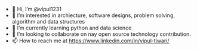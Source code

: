 - 👋 Hi, I’m @vipul1231
- 👀 I’m interested in archiecture, software designs, problem solving, algorithm and data structures
- 🌱 I’m currently learning python and data science
- 💞️ I’m looking to collaborate on nay open source technology contribution.
- 📫 How to reach me at https://www.linkedin.com/in/vipul-tiwari/

<!---
vipul1231/vipul1231 is a ✨ special ✨ repository because its `README.md` (this file) appears on your GitHub profile.
You can click the Preview link to take a look at your changes.
--->
